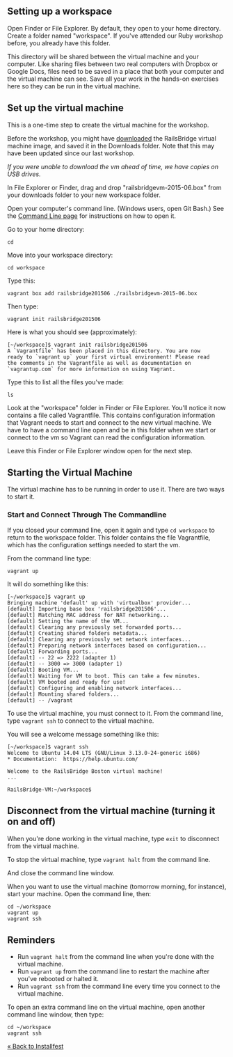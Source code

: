 ## Setting up a workspace

Open Finder or File Explorer.  By default, they open to your home directory.  Create a folder named "workspace".  If you've attended our Ruby workshop before, you already have this folder.

This directory will be shared between the virtual machine and your computer. Like sharing files between two real computers with Dropbox or Google Docs, files need to be saved in a place that both your computer and the virtual machine can see. Save all your work in the hands-on exercises here so they can be run in the virtual machine.

## Set up the virtual machine

This is a one-time step to create the virtual machine for the workshop.

Before the workshop, you might have <a href="/downloads">downloaded</a> the
RailsBridge virtual machine image, and saved it in the Downloads folder.  Note
that this may have been updated since our last workshop.

*If you were unable to download the vm ahead of time, we have copies on USB drives.*

In File Explorer or Finder, drag and drop "railsbridgevm-2015-06.box" from your downloads folder to your new workspace folder.

Open your computer's command line. (Windows users, open Git Bash.) See the [Command Line page](command_line) for instructions on how to open it.

<!-- INSTRUCTORS: please remember to update all occurrences of the box -->
<!-- name below when the VM version changes. -->

Go to your home directory:

    cd

Move into your workspace directory:

    cd workspace

Type this:

    vagrant box add railsbridge201506 ./railsbridgevm-2015-06.box

Then type:

    vagrant init railsbridge201506

Here is what you should see (approximately):

    [~/workspace]$ vagrant init railsbridge201506
    A `Vagrantfile` has been placed in this directory. You are now
    ready to `vagrant up` your first virtual environment! Please read
    the comments in the Vagrantfile as well as documentation on
    `vagrantup.com` for more information on using Vagrant.

Type this to list all the files you've made:

    ls

Look at the "workspace" folder in Finder or File Explorer. You'll notice it now contains a file called Vagrantfile.  This contains configuration information that Vagrant needs to start and connect to the new virtual machine.  We have to have a command line open and be in this folder when we start or connect to the vm so Vagrant can read the configuration information.

Leave this Finder or File Explorer window open for the next step.

## Starting the Virtual Machine

The virtual machine has to be running in order to use it.  There are two ways to start it.


### Start and Connect Through The Commandline

If you closed your command line, open it again and type `cd workspace` to return
to the workspace folder.  This folder contains the file Vagrantfile, which has
the configuration settings needed to start the vm.


From the command line type:

    vagrant up

It will do something like this:

    [~/workspace]$ vagrant up
    Bringing machine 'default' up with 'virtualbox' provider...
    [default] Importing base box 'railsbridge201506'...
    [default] Matching MAC address for NAT networking...
    [default] Setting the name of the VM...
    [default] Clearing any previously set forwarded ports...
    [default] Creating shared folders metadata...
    [default] Clearing any previously set network interfaces...
    [default] Preparing network interfaces based on configuration...
    [default] Forwarding ports...
    [default] -- 22 => 2222 (adapter 1)
    [default] -- 3000 => 3000 (adapter 1)
    [default] Booting VM...
    [default] Waiting for VM to boot. This can take a few minutes.
    [default] VM booted and ready for use!
    [default] Configuring and enabling network interfaces...
    [default] Mounting shared folders...
    [default] -- /vagrant


To use the virtual machine, you must connect to it.  From the command line, type
`vagrant ssh` to connect to the virtual machine.

You will see a welcome message something like this:

    [~/workspace]$ vagrant ssh
    Welcome to Ubuntu 14.04 LTS (GNU/Linux 3.13.0-24-generic i686)
    * Documentation:  https://help.ubuntu.com/

    Welcome to the RailsBridge Boston virtual machine!
    ...

    RailsBridge-VM:~/workspace$

## Disconnect from the virtual machine (turning it on and off)

When you're done working in the virtual machine, type `exit` to disconnect from the virtual machine.

To stop the virtual machine, type `vagrant halt` from the command line.

And close the command line window.

When you want to use the virtual machine (tomorrow morning, for instance),
start your machine. Open the command line, then:

    cd ~/workspace
    vagrant up
    vagrant ssh

## Reminders

* Run `vagrant halt` from the command line when you're done with the virtual machine.
* Run `vagrant up` from the command line to restart the machine after you've rebooted or halted it.
* Run `vagrant ssh` from the command line every time you connect to the virtual machine.

To open an extra command line
on the virtual machine, open another command line window, then type:

    cd ~/workspace
    vagrant ssh

[« Back to Installfest](/installfest)
